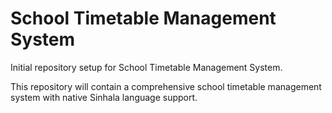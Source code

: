 # School Timetable Management System

Initial repository setup for School Timetable Management System.

This repository will contain a comprehensive school timetable management system with native Sinhala language support.
